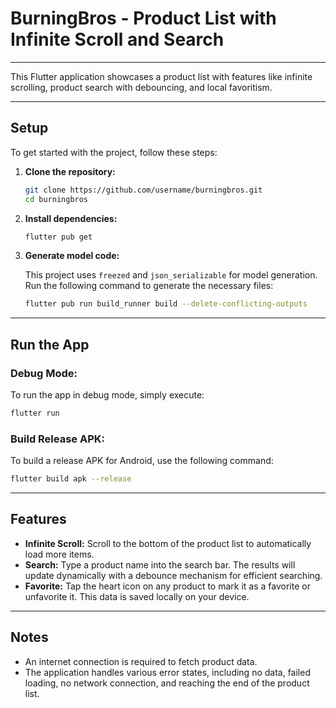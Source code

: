# BurningBros - Product List with Infinite Scroll and Search

---

This Flutter application showcases a product list with features like infinite scrolling, product search with debouncing, and local favoritism.

---

## Setup

To get started with the project, follow these steps:

1.  **Clone the repository:**

    ```bash
    git clone https://github.com/username/burningbros.git
    cd burningbros
    ```

2.  **Install dependencies:**

    ```bash
    flutter pub get
    ```

3.  **Generate model code:**

    This project uses `freezed` and `json_serializable` for model generation. Run the following command to generate the necessary files:

    ```bash
    flutter pub run build_runner build --delete-conflicting-outputs
    ```

---

## Run the App

### Debug Mode:

To run the app in debug mode, simply execute:

```bash
flutter run
```

### Build Release APK:

To build a release APK for Android, use the following command:

```bash
flutter build apk --release
```

---

## Features

* **Infinite Scroll:** Scroll to the bottom of the product list to automatically load more items.
* **Search:** Type a product name into the search bar. The results will update dynamically with a debounce mechanism for efficient searching.
* **Favorite:** Tap the heart icon on any product to mark it as a favorite or unfavorite it. This data is saved locally on your device.

---

## Notes

* An internet connection is required to fetch product data.
* The application handles various error states, including no data, failed loading, no network connection, and reaching the end of the product list.
